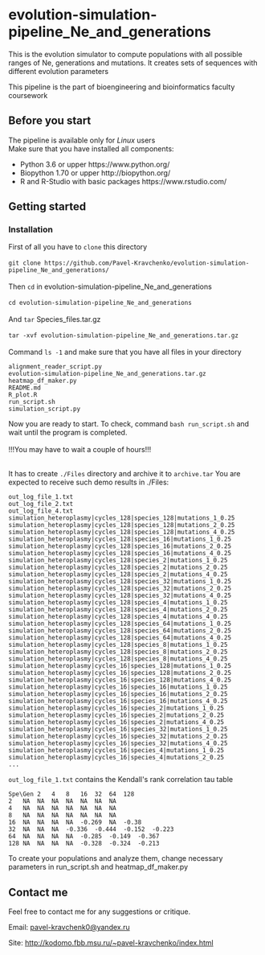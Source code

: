# evolution-simulation-pipeline_Ne_and_generations
This is the evolution simulator to compute populations with all possible ranges of Ne, generations and mutations. It creates sets of sequences with different evolution parameters

This pipeline is the part of bioengineering and bioinformatics faculty coursework

## Before you start

The pipeline is available only for <i>Linux</i> users </br>
Make sure that you have installed all components:
<ul>
<li>Python 3.6 or upper https://www.python.org/
<li>Biopython 1.70 or upper http://biopython.org/
<li>R and R-Studio with basic packages https://www.rstudio.com/
</ul>


## Getting started

### Installation

First of all you have to ```clone``` this directory</br></br>
```git clone https://github.com/Pavel-Kravchenko/evolution-simulation-pipeline_Ne_and_generations/```</br></br>
Then ```cd``` in evolution-simulation-pipeline_Ne_and_generations</br></br>
```cd evolution-simulation-pipeline_Ne_and_generations```</br></br>
And ```tar``` Species_files.tar.gz</br></br>
```tar -xvf evolution-simulation-pipeline_Ne_and_generations.tar.gz```</br></br>
Command ```ls -1``` and make sure that you have all files in your directory
```
alignment_reader_script.py
evolution-simulation-pipeline_Ne_and_generations.tar.gz
heatmap_df_maker.py
README.md
R_plot.R
run_script.sh
simulation_script.py
```
Now you are ready to start.
To check, command 
```bash run_script.sh``` and wait until the program is completed.
</br></br>
!!!You may have to wait a couple of hours!!!</br></br>

It has to create ``./Files`` directory and archive it to ``archive.tar``
You are expected to receive such demo results in ./Files:

```
out_log_file_1.txt
out_log_file_2.txt
out_log_file_4.txt
simulation_heteroplasmy|cycles_128|species_128|mutations_1_0.25
simulation_heteroplasmy|cycles_128|species_128|mutations_2_0.25
simulation_heteroplasmy|cycles_128|species_128|mutations_4_0.25
simulation_heteroplasmy|cycles_128|species_16|mutations_1_0.25
simulation_heteroplasmy|cycles_128|species_16|mutations_2_0.25
simulation_heteroplasmy|cycles_128|species_16|mutations_4_0.25
simulation_heteroplasmy|cycles_128|species_2|mutations_1_0.25
simulation_heteroplasmy|cycles_128|species_2|mutations_2_0.25
simulation_heteroplasmy|cycles_128|species_2|mutations_4_0.25
simulation_heteroplasmy|cycles_128|species_32|mutations_1_0.25
simulation_heteroplasmy|cycles_128|species_32|mutations_2_0.25
simulation_heteroplasmy|cycles_128|species_32|mutations_4_0.25
simulation_heteroplasmy|cycles_128|species_4|mutations_1_0.25
simulation_heteroplasmy|cycles_128|species_4|mutations_2_0.25
simulation_heteroplasmy|cycles_128|species_4|mutations_4_0.25
simulation_heteroplasmy|cycles_128|species_64|mutations_1_0.25
simulation_heteroplasmy|cycles_128|species_64|mutations_2_0.25
simulation_heteroplasmy|cycles_128|species_64|mutations_4_0.25
simulation_heteroplasmy|cycles_128|species_8|mutations_1_0.25
simulation_heteroplasmy|cycles_128|species_8|mutations_2_0.25
simulation_heteroplasmy|cycles_128|species_8|mutations_4_0.25
simulation_heteroplasmy|cycles_16|species_128|mutations_1_0.25
simulation_heteroplasmy|cycles_16|species_128|mutations_2_0.25
simulation_heteroplasmy|cycles_16|species_128|mutations_4_0.25
simulation_heteroplasmy|cycles_16|species_16|mutations_1_0.25
simulation_heteroplasmy|cycles_16|species_16|mutations_2_0.25
simulation_heteroplasmy|cycles_16|species_16|mutations_4_0.25
simulation_heteroplasmy|cycles_16|species_2|mutations_1_0.25
simulation_heteroplasmy|cycles_16|species_2|mutations_2_0.25
simulation_heteroplasmy|cycles_16|species_2|mutations_4_0.25
simulation_heteroplasmy|cycles_16|species_32|mutations_1_0.25
simulation_heteroplasmy|cycles_16|species_32|mutations_2_0.25
simulation_heteroplasmy|cycles_16|species_32|mutations_4_0.25
simulation_heteroplasmy|cycles_16|species_4|mutations_1_0.25
simulation_heteroplasmy|cycles_16|species_4|mutations_2_0.25
...
```

``out_log_file_1.txt`` contains the Kendall's rank correlation tau table

```
Spe\Gen	2	4	8	16	32	64	128	
2	NA	NA	NA	NA	NA	NA	NA	
4	NA	NA	NA	NA	NA	NA	NA	
8	NA	NA	NA	NA	NA	NA	NA	
16	NA	NA	NA	NA	-0.269	NA	-0.38	
32	NA	NA	NA	-0.336	-0.444	-0.152	-0.223	
64	NA	NA	NA	NA	-0.285	-0.149	-0.367	
128	NA	NA	NA	NA	-0.328	-0.324	-0.213		
```
To create your populations and analyze them, change necessary parameters in run_script.sh and heatmap_df_maker.py


## Contact me

Feel free to contact me for any suggestions or critique.

Email: pavel-kravchenk0@yandex.ru 

Site: http://kodomo.fbb.msu.ru/~pavel-kravchenko/index.html 

